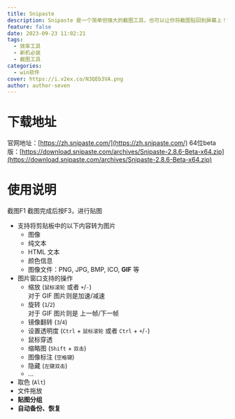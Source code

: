```yaml
---
title: Snipaste
description: Snipaste 是一个简单但强大的截图工具，也可以让你将截图贴回到屏幕上！下载并打开 Snipaste，按下 `F1` 来开始截图，再按 `F3`，截图就在桌面置顶显示了。就这么简单！
feature: false
date: 2023-09-23 11:02:21
tags:
  - 效率工具
  - 新机必装
  - 截图工具
categories:
  - win软件
cover: https://i.v2ex.co/N3QEb3VA.png
author: author-seven
---
```


# 下载地址
官网地址：[https://zh.snipaste.com/](https://zh.snipaste.com/)
64位beta版：[https://download.snipaste.com/archives/Snipaste-2.8.6-Beta-x64.zip](https://download.snipaste.com/archives/Snipaste-2.8.6-Beta-x64.zip)
# 使用说明
截图F1
截图完成后按F3，进行贴图
- 支持将剪贴板中的以下内容转为图片
    - 图像
    - 纯文本
    - HTML 文本
    - 颜色信息
    - 图像文件：PNG, JPG, BMP, ICO, **GIF** 等
- 图片窗口支持的操作
    - 缩放 (`鼠标滚轮` 或者 `+`/`-`)  
        对于 GIF 图片则是加速/减速
    - 旋转 (`1`/`2`)  
        对于 GIF 图片则是 上一帧/下一帧
    - 镜像翻转 (`3`/`4`)
    - 设置透明度 (`Ctrl` + `鼠标滚轮` 或者 `Ctrl` + `+`/`-`)
    - 鼠标穿透
    - 缩略图 (`Shift` + `双击`)
    - 图像标注 (`空格键`)
    - 隐藏 (`左键双击`)
    - ...
- 取色 (`Alt`)
- 文件拖放
- **贴图分组**
- **自动备份、恢复**